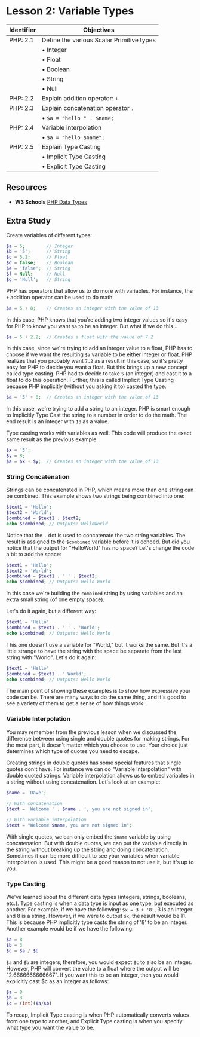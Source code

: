 # Lesson 2: Variable Types

Identifier   | Objectives
-------------|------------
PHP: 2.1     | Define the various Scalar Primitive types
             | &bull; Integer
             | &bull; Float
             | &bull; Boolean
             | &bull; String  
             | &bull; Null
PHP: 2.2     | Explain addition operator: `+`
PHP: 2.3     | Explain concatenation operator `.`  
             | &bull; `$a = "hello " . $name;`
PHP: 2.4     | Variable interpolation
             | &bull; `$a = "hello $name";`
PHP: 2.5     | Explain Type Casting
             | &bull; Implicit Type Casting
             | &bull; Explicit Type Casting

## Resources
- __W3 Schools__ [PHP Data Types](http://www.w3schools.com/php/php_datatypes.asp)

## Extra Study

Create variables of different types:

```php
$a = 5;        // Integer
$b = '5';      // String
$c = 5.2;      // Float
$d = false;    // Boolean
$e = 'false';  // String
$f = Null;     // Null
$g = 'Null';   // String
```

PHP has operators that allow us to do more with variables. For instance, the `+` addition operator can be used to do math:

```php
$a = 5 + 8;    // Creates an integer with the value of 13
```

In this case, PHP knows that you're adding two integer values so it's easy for PHP to know you want `$a` to be an integer. But what if we do this...

```php
$a = 5 + 2.2;  // Creates a float with the value of 7.2
```

In this case, since we're trying to add an integer value to a float, PHP has to choose if we want the resulting `$a` variable to be either integer or float. PHP realizes that you probably want `7.2` as a result in this case, so it's pretty easy for PHP to decide you want a float. But this brings up a new concept called type casting. PHP had to decide to take `5` (an integer) and cast it to a float to do this operation. Further, this is called Implicit Type Casting because PHP implicitly (without you asking it to) casted the type.

```php
$a = '5' + 8;  // Creates an integer with the value of 13
```

In this case, we're trying to add a string to an integer. PHP is smart enough to Implicitly Type Cast the string to a number in order to do the math. The end result is an integer with `13` as a value.

Type casting works with variables as well. This code will produce the exact same result as the previous example:

```php
$x = '5';
$y = 8;
$a = $x + $y;  // Creates an integer with the value of 13
```

### String Concatenation

Strings can be concatenated in PHP, which means more than one string can be combined. This example shows two strings being combined into one:

```php
$text1 = 'Hello';
$text2 = 'World';
$combined = $text1 . $text2;
echo $combined; // Outputs: HelloWorld
```

Notice that the `.` dot is used to concatenate the two string variables. The result is assigned to the `$combined` variable before it is echoed. But did you notice that the output for "HelloWorld" has no space? Let's change the code a bit to add the space:

```php
$text1 = 'Hello';
$text2 = 'World';
$combined = $text1 . ' ' . $text2;
echo $combined; // Outputs: Hello World
```

In this case we're building the `combined` string by using variables and an extra small string (of one empty space).

Let's do it again, but a different way:

```php
$text1 = 'Hello'
$combined = $text1 . ' ' . 'World';
echo $combined; // Outputs: Hello World
```

This one doesn't use a variable for "World," but it works the same. But it's a little strange to have the string with the space be separate from the last string with "World". Let's do it again:

```php
$text1 = 'Hello'
$combined = $text1 . ' World';
echo $combined; // Outputs: Hello World
```

The main point of showing these examples is to show how expressive your code can be. There are many ways to do the same thing, and it's good to see a variety of them to get a sense of how things work.


### Variable Interpolation

You may remember from the previous lesson when we discussed the difference between using single and double quotes for making strings. For the most part, it doesn't matter which you choose to use. Your choice just determines which type of quotes you need to escape.

Creating strings in double quotes has some special features that single quotes don't have. For instance we can do "Variable Interpolation" with double quoted strings. Variable interpolation allows us to embed variables in a string without using concatenation. Let's look at an example:

```php
$name = 'Dave';

// With concatenation
$text = 'Welcome ' . $name . ', you are not signed in';

// With variable interpolation
$text = "Welcome $name, you are not signed in";
```

With single quotes, we can only embed the `$name` variable by using concatenation. But with double quotes, we can put the variable directly in the string without breaking up the string and doing concatenation. Sometimes it can be more difficult to see your variables when variable interpolation is used. This might be a good reason to not use it, but it's up to you.

### Type Casting
We've learned about the different data types (integers, strings, booleans, etc.). Type casting is when a data type is input as one type, but executed as another. For example, if we have the following:
`$x = 3 + '8'`, 3 is an integer and 8 is a string. However, if we were to output `$x`, the result would be 11. This is because PHP implicitly type casts the string of '8' to be an integer. Another example would be if we have the following:

```php
$a = 8 
$b = 3
$c = $a / $b
```

`$a` and `$b` are integers, therefore, you would expect `$c` to also be an integer. However, PHP will convert the value to a float where the output will be "2.6666666666667". If you want this to be an integer, then you would explicitly cast $c as an integer as follows:

```php
$a = 8 
$b = 3
$c = (int)($a/$b)
```

To recap, Implicit Type casting is when PHP automatically converts values from one type to another, and Explicit Type casting is when you specify what type you want the value to be. 
